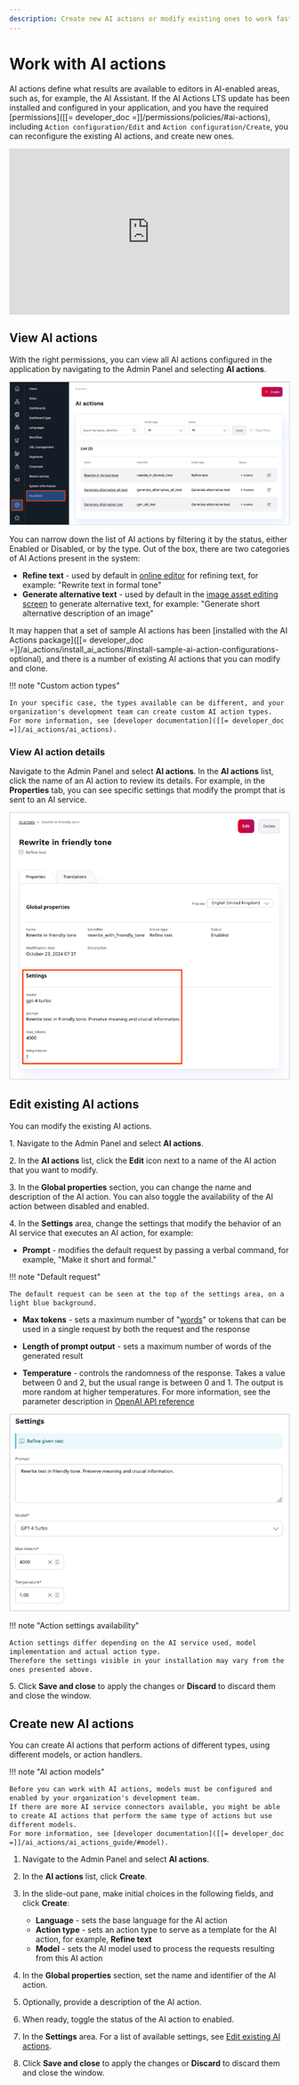 ```yaml
---
description: Create new AI actions or modify existing ones to work faster and increase creativity.
---
```


# Work with AI actions

AI actions define what results are available to editors in AI-enabled areas, such as, for example, the AI Assistant.
If the AI Actions LTS update has been installed and configured in your application, and you have the required [permissions]([[= developer_doc =]]/permissions/policies/#ai-actions), including `Action configuration/Edit` and `Action configuration/Create`, you can reconfigure the existing AI actions, and create new ones.

<!--ARCADE EMBED START--><div style="position: relative; padding-bottom: calc(51.27314814814815% + 41px); height: 0; width: 100%;"><iframe src="https://demo.arcade.software/oDRgSawmcExFx2NUJYbM?embed&embed_mobile=tab&embed_desktop=inline&show_copy_link=true" title="Use AI to expand the body text" frameborder="0" loading="lazy" webkitallowfullscreen mozallowfullscreen allowfullscreen allow="clipboard-write" style="position: absolute; top: 0; left: 0; width: 100%; height: 100%; color-scheme: light;" ></iframe></div><!--ARCADE EMBED END-->

## View AI actions

With the right permissions, you can view all AI actions configured in the application by navigating to the Admin Panel and selecting **AI actions**.

![AI actions in Admin Panel](img/ai_actions_list.png)

You can narrow down the list of AI actions by filtering it by the status, either Enabled or Disabled, or by the type.
Out of the box, there are two categories of AI Actions present in the system:

- **Refine text** - used by default in [online editor](create_edit_content_items.md#ai-assistant) for refining text, for example: "Rewrite text in formal tone"
- **Generate alternative text** - used by default in the [image asset editing screen](upload_images.md#ai) to generate alternative text, for example: "Generate short alternative description of an image"

It may happen that a set of sample AI actions has been [installed with the AI Actions package]([[= developer_doc =]]/ai_actions/install_ai_actions/#install-sample-ai-action-configurations-optional), and there is a number of existing AI actions that you can modify and clone.

!!! note "Custom action types"

    In your specific case, the types available can be different, and your organization's development team can create custom AI action types.
    For more information, see [developer documentation]([[= developer_doc =]]/ai_actions/ai_actions).

### View AI action details

Navigate to the Admin Panel and select **AI actions**.
In the **AI actions** list, click the name of an AI action to review its details.
For example, in the **Properties** tab, you can see specific settings that modify the prompt that is sent to an AI service.

![AI action details](img/ai_action_details.png)

## Edit existing AI actions

You can modify the existing AI actions.

1\. Navigate to the Admin Panel and select **AI actions**.

2\. In the **AI actions** list, click the **Edit** icon next to a name of the AI action that you want to modify.

3\. In the **Global properties** section, you can change the name and description of the AI action. You can also toggle the availability of the AI action between disabled and enabled.

4\. In the **Settings** area, change the settings that modify the behavior of an AI service that executes an AI action, for example:

- **Prompt** - modifies the default request by passing a verbal command, for example, "Make it short and formal."

!!! note "Default request"

    The default request can be seen at the top of the settings area, on a light blue background.

- **Max tokens** - sets a maximum number of "[words](https://help.openai.com/en/articles/4936856-what-are-tokens-and-how-to-count-them)" or tokens that can be used in a single request by both the request and the response

- **Length of prompt output** -  sets a maximum number of words of the generated result

- **Temperature** - controls the randomness of the response.
Takes a value between 0 and 2, but the usual range is between 0 and 1.
The output is more random at higher temperatures.
For more information, see the parameter description in [OpenAI API reference](https://platform.openai.com/docs/api-reference/chat/create#chat-create-temperature)

![AI action options](img/ai_action_options.png)

!!! note "Action settings availability"

    Action settings differ depending on the AI service used, model implementation and actual action type.
    Therefore the settings visible in your installation may vary from the ones presented above.

5\. Click **Save and close** to apply the changes or **Discard** to discard them and close the window.

## Create new AI actions

You can create AI actions that perform actions of different types, using different models, or action handlers.

!!! note "AI action models"

    Before you can work with AI actions, models must be configured and enabled by your organization's development team.
    If there are more AI service connectors available, you might be able to create AI actions that perform the same type of actions but use different models.
    For more information, see [developer documentation]([[= developer_doc =]]/ai_actions/ai_actions_guide/#model).

1. Navigate to the Admin Panel and select **AI actions**.

1. In the **AI actions** list, click **Create**.

1. In the slide-out pane, make initial choices in the following fields, and click **Create**:

    - **Language** - sets the base language for the AI action
    - **Action type** - sets an action type to serve as a template for the AI action, for example, **Refine text**
    - **Model** - sets the AI model used to process the requests resulting from this AI action

1. In the **Global properties** section, set the name and identifier of the AI action.

1. Optionally, provide a description of the AI action.

1. When ready, toggle the status of the AI action to enabled.

1. In the **Settings** area.
For a list of available settings, see [Edit existing AI actions](#edit-existing-ai-actions).

1. Click **Save and close** to apply the changes or **Discard** to discard them and close the window.

